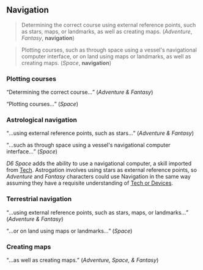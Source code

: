 Navigation
----------

> Determining the correct course using external reference points, such as stars, maps, or landmarks, as well as creating maps. (_Adventure_, _Fantasy_, __navigation__)

> Plotting courses, such as through space using a vessel's navigational computer interface, or on land using maps or landmarks, as well as creating maps. (_Space_, __navigation__)

### Plotting courses

<q>Determining the correct course...</q> (<cite>Adventure & Fantasy</cite>)

<q>Plotting courses...</q> (<cite>Space</cite>)

### Astrological navigation

<q>...using external reference points, such as stars...</q> (<cite>Adventure & Fantasy</cite>)

<q>...such as through space using a vessel's navigational computer interface...</q> (<cite>Space</cite>)

_D6 Space_ adds the ability to use a navigational computer, a skill imported from [Tech](Tech.md). Astrogation involves using stars as external reference points, so _Adventure_ and _Fantasy_ characters could use Navigation in the same way assuming they have a requisite understanding of [Tech or Devices](Tech.md).

### Terrestrial navigation

<q>...using external reference points, such as stars, maps, or landmarks...</q> (<cite>Adventure & Fantasy</cite>)

<q>...or on land using maps or landmarks...</q> (<cite>Space</cite>)

### Creating maps

<q>...as well as creating maps.</q> (<cite>Adventure, Space, & Fantasy</cite>)
